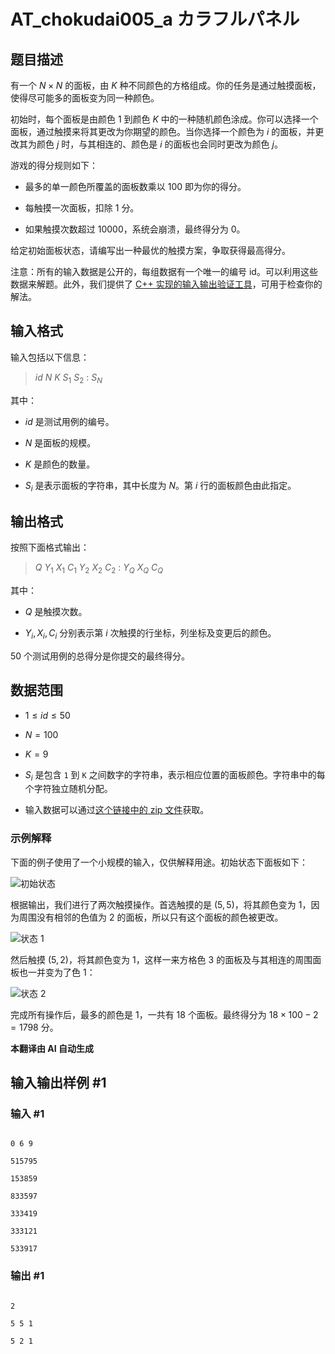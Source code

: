 # AT_chokudai005_a カラフルパネル

## 题目描述

有一个 $N \times N$ 的面板，由 $K$ 种不同颜色的方格组成。你的任务是通过触摸面板，使得尽可能多的面板变为同一种颜色。

初始时，每个面板是由颜色 $1$ 到颜色 $K$ 中的一种随机颜色涂成。你可以选择一个面板，通过触摸来将其更改为你期望的颜色。当你选择一个颜色为 $i$ 的面板，并更改其为颜色 $j$ 时，与其相连的、颜色是 $i$ 的面板也会同时更改为颜色 $j$。

游戏的得分规则如下：
- 最多的单一颜色所覆盖的面板数乘以 $100$ 即为你的得分。
- 每触摸一次面板，扣除 $1$ 分。
- 如果触摸次数超过 $10000$，系统会崩溃，最终得分为 $0$。

给定初始面板状态，请编写出一种最优的触摸方案，争取获得最高得分。

注意：所有的输入数据是公开的，每组数据有一个唯一的编号 id。可以利用这些数据来解题。此外，我们提供了 [C++ 实现的输入输出验证工具](https://img.atcoder.jp/chokudai005/chekcer.zip)，可用于检查你的解法。

## 输入格式

输入包括以下信息：
> $id$ $N$ $K$ $S_1$ $S_2$ : $S_N$

其中：
- $id$ 是测试用例的编号。
- $N$ 是面板的规模。
- $K$ 是颜色的数量。
- $S_i$ 是表示面板的字符串，其中长度为 $N$。第 $i$ 行的面板颜色由此指定。

## 输出格式

按照下面格式输出：
> $Q$ $Y_1$ $X_1$ $C_1$ $Y_2$ $X_2$ $C_2$ : $Y_Q$ $X_Q$ $C_Q$

其中：
- $Q$ 是触摸次数。
- $Y_i, X_i, C_i$ 分别表示第 $i$ 次触摸的行坐标，列坐标及变更后的颜色。

50 个测试用例的总得分是你提交的最终得分。

## 数据范围
- $1 \leq id \leq 50$
- $N = 100$
- $K = 9$
- $S_i$ 是包含 `1` 到 `K` 之间数字的字符串，表示相应位置的面板颜色。字符串中的每个字符独立随机分配。
- 输入数据可以通过[这个链接中的 zip 文件](https://atcoder.jp/img/chokudai005/dataset.zip)获取。

### 示例解释

下面的例子使用了一个小规模的输入，仅供解释用途。初始状态下面板如下：

![初始状态](https://atcoder.jp/img/chokudai005/pic1.png)

根据输出，我们进行了两次触摸操作。首选触摸的是 $(5,5)$，将其颜色变为 $1$，因为周围没有相邻的色值为 $2$ 的面板，所以只有这个面板的颜色被更改。

![状态 1](https://atcoder.jp/img/chokudai005/pic2.png)

然后触摸 $(5,2)$，将其颜色变为 $1$，这样一来方格色 $3$ 的面板及与其相连的周围面板也一并变为了色 $1$：

![状态 2](https://atcoder.jp/img/chokudai005/pic3.png)

完成所有操作后，最多的颜色是 $1$，一共有 $18$ 个面板。最终得分为 $18 \times 100 - 2 = 1798$ 分。

 **本翻译由 AI 自动生成**

## 输入输出样例 #1

### 输入 #1

```
0 6 9
515795
153859
833597
333419
333121
533917
```

### 输出 #1

```
2
5 5 1
5 2 1
```